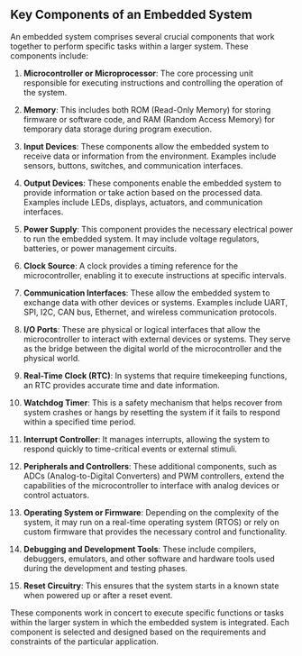 ## Key Components of an Embedded System

An embedded system comprises several crucial components that work together to perform specific tasks within a larger system. These components include:

1. **Microcontroller or Microprocessor**: The core processing unit responsible for executing instructions and controlling the operation of the system.

2. **Memory**: This includes both ROM (Read-Only Memory) for storing firmware or software code, and RAM (Random Access Memory) for temporary data storage during program execution.

3. **Input Devices**: These components allow the embedded system to receive data or information from the environment. Examples include sensors, buttons, switches, and communication interfaces.

4. **Output Devices**: These components enable the embedded system to provide information or take action based on the processed data. Examples include LEDs, displays, actuators, and communication interfaces.

5. **Power Supply**: This component provides the necessary electrical power to run the embedded system. It may include voltage regulators, batteries, or power management circuits.

6. **Clock Source**: A clock provides a timing reference for the microcontroller, enabling it to execute instructions at specific intervals.

7. **Communication Interfaces**: These allow the embedded system to exchange data with other devices or systems. Examples include UART, SPI, I2C, CAN bus, Ethernet, and wireless communication protocols.

8. **I/O Ports**: These are physical or logical interfaces that allow the microcontroller to interact with external devices or systems. They serve as the bridge between the digital world of the microcontroller and the physical world.

9. **Real-Time Clock (RTC)**: In systems that require timekeeping functions, an RTC provides accurate time and date information.

10. **Watchdog Timer**: This is a safety mechanism that helps recover from system crashes or hangs by resetting the system if it fails to respond within a specified time period.

11. **Interrupt Controller**: It manages interrupts, allowing the system to respond quickly to time-critical events or external stimuli.

12. **Peripherals and Controllers**: These additional components, such as ADCs (Analog-to-Digital Converters) and PWM controllers, extend the capabilities of the microcontroller to interface with analog devices or control actuators.

13. **Operating System or Firmware**: Depending on the complexity of the system, it may run on a real-time operating system (RTOS) or rely on custom firmware that provides the necessary control and functionality.

14. **Debugging and Development Tools**: These include compilers, debuggers, emulators, and other software and hardware tools used during the development and testing phases.

15. **Reset Circuitry**: This ensures that the system starts in a known state when powered up or after a reset event.

These components work in concert to execute specific functions or tasks within the larger system in which the embedded system is integrated. Each component is selected and designed based on the requirements and constraints of the particular application.
